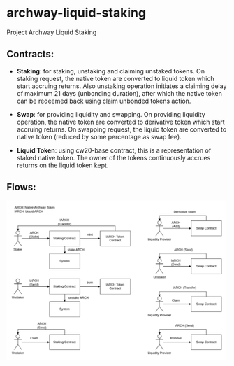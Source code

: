 # archway-liquid-staking

Project Archway Liquid Staking 

## Contracts:

- **Staking**: for staking, unstaking and claiming unstaked tokens. On staking request, the native token are converted to liquid token which start accruing returns. Also unstaking operation initiates a claiming delay of maximum 21 days (unbonding duration), after which the native token can be redeemed back using claim unbonded tokens action.

- **Swap**: for providing liquidity and swapping. On providing liquidity operation, the native token are converted to derivative token which start accruing returns. On swapping request, the liquid token are converted to native token (reduced by some percentage as swap fee).

- **Liquid Token**: using cw20-base contract, this is a representation of staked native token. The owner of the tokens continuously accrues returns on the liquid token kept.

## Flows:

![Contract flows](docs/contract-flows.png)